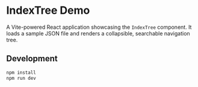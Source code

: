 # IndexTree Demo

A Vite-powered React application showcasing the `IndexTree` component.
It loads a sample JSON file and renders a collapsible, searchable
navigation tree.

## Development

```bash
npm install
npm run dev
```
